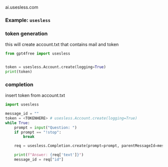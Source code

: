 ai.usesless.com

### Example: `usesless` <a name="example-usesless"></a>

### token generation
<p>this will create account.txt that contains mail and token</p>

```python
from gpt4free import usesless


token = usesless.Account.create(logging=True)
print(token)
```

### completion
<p>insert token from account.txt</p>

```python
import usesless

message_id = ""
token = <TOKENHERE> # usesless.Account.create(logging=True)
while True:
    prompt = input("Question: ")
    if prompt == "!stop":
        break

    req = usesless.Completion.create(prompt=prompt, parentMessageId=message_id, token=token)

    print(f"Answer: {req['text']}")
    message_id = req["id"]
```

